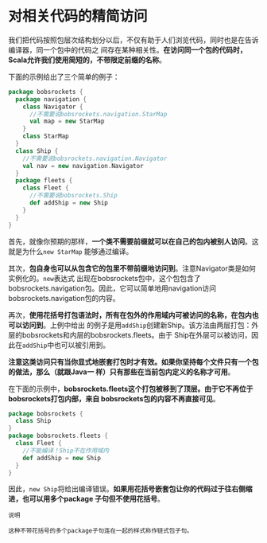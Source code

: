 对相关代码的精简访问
===================================================================================
我们把代码按照包层次结构划分以后，不仅有助于人们浏览代码，同时也是在告诉编译器，同一个包中的代码之
间存在某种相关性。**在访问同一个包的代码时，Scala允许我们使用简短的，不带限定前缀的名称**。

下面的示例给出了三个简单的例子：
```scala
package bobsrockets {
  package navigation {
    class Navigator {
      //不需要说bobsrockets.navigation.StarMap
      val map = new StarMap
    }
    class StarMap
  }
  class Ship {
    //不需要说bobsrockets.navigation.Navigator
    val nav = new navigation.Navigator
  }
  package fleets {
    class Fleet {
      //不需要说bobsrockets.Ship 
      def addShip = new Ship
    }
  }
}
```
首先，就像你预期的那样，**一个类不需要前缀就可以在自己的包内被别人访问**。这就是为什么`new StarMap`
能够通过编译。

其次，**包自身也可以从包含它的包里不带前缀地访问到**。注意Navigator类是如何实例化的。`new`表达式
出现在bobsrockets包中，这个包包含了bobsrockets.navigation包。因此，它可以简单地用navigation访问
bobsrockets.navigation包的内容。

再次，**使用花括号打包语法时，所有在包外的作用域内可被访问的名称，在包内也可以访问到**。上例中给出
的例子是用`addShip`创建新Ship。该方法由两层打包：外层的bobsrockets和内层的bobsrockets.fleets。由于
Ship在外层可以被访问，因此在`addShip`中也可以被引用到。

**注意这类访问只有当你显式地嵌套打包时才有效。如果你坚持每个文件只有一个包的做法，那么（就跟Java一
样）只有那些在当前包内定义的名称才可用**。

在下面的示例中，**bobsrockets.fleets这个打包被移到了顶层。由于它不再位于bobsrockets打包内部，来自
bobsrockets包的内容不再直接可见**。
```scala
package bobsrockets {
  class Ship
}
package bobsrockets.fleets {
  class Fleet {
    //不能编译！Ship不在作用域内
    def addShip = new Ship 
  }
}
```
因此，`new Ship`将给出编译错误。**如果用花括号嵌套包让你的代码过于往右侧缩进，也可以用多个package
子句但不使用花括号**。
```
说明

这种不带花括号的多个package子句连在一起的样式称作链式包子句。
```







